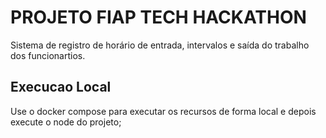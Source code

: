 # PROJETO FIAP TECH HACKATHON

Sistema de registro de horário de entrada, intervalos e saída do trabalho dos funcionartios.

## Execucao Local

Use o docker compose para executar os recursos de forma local e depois execute o node do projeto;